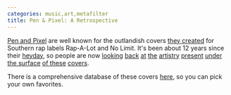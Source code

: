 ```yaml
---
categories: music,art,metafilter
title: Pen & Pixel: A Retrospective
---
```


[Pen and Pixel](http://www.penandpixel.com/) are well known for the outlandish covers [they created](http://www.abcdrduson.com/interviews/feature-vo.php?id=197) for Southern rap labels Rap-A-Lot and No Limit. It's been about 12 years since their [heyday](http://www.youtube.com/watch?v=ryUuPKvqWzg), so people are now [looking](http://best.complex.com/lists/Complexs-50-Favorite-Moments-In-Photoshop-History/pen-and-pixel-album-covers#2) [back](http://gooddoctorzeus.blogspot.com/2008/04/pen-pixel-retrospect.html) [at](http://msjacks.wordpress.com/2010/05/19/pen-pixel-the-aesthetic-of-an-era/) [the](http://msjacks.wordpress.com/2010/05/21/pen-pixel-tackling-themes-of-omnipotence-and-the-supernatural/) [artistry](http://msjacks.wordpress.com/2010/05/20/pen-pixel-very-literal/) [present](http://msjacks.wordpress.com/2010/05/23/pen-pixel-a-hand-in-superstardom/) [under the surface](http://msjacks.wordpress.com/2010/05/25/storytelling-pen-pixel-style/) [of these](http://msjacks.wordpress.com/2010/05/27/pen-pixel-massive-understatements-life-lessons-and-missed-opportunities/) [covers](http://msjacks.wordpress.com/2010/06/06/pen-pixel-greatest-hits/).

There is a comprehensive database of these covers [here](http://ffm713.skyrock.com/), so you can pick your own favorites.
